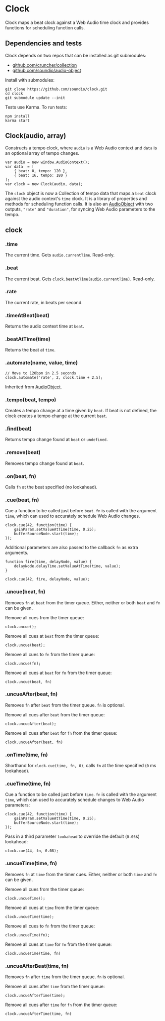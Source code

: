 # Clock
Clock maps a beat clock against a Web Audio time clock and provides
functions for scheduling function calls.

## Dependencies and tests

Clock depends on two repos that can be installed as git submodules:

- <a href="https://github.com/cruncher/collection">github.com/cruncher/collection</a>
- <a href="https://github.com/soundio/audio-object">github.com/soundio/audio-object</a>

Install with submodules:

	git clone https://github.com/soundio/clock.git
	cd clock
	git submodule update --init

Tests use Karma. To run tests:

	npm install
	karma start

## Clock(audio, array)

Constructs a tempo clock, where <code>audio</code> is a Web Audio context and
<code>data</code> is an optional array of tempo changes.

    var audio = new window.AudioContext();
    var data  = [
        { beat: 0, tempo: 120 },
        { beat: 16, tempo: 180 }
    ];
    var clock = new Clock(audio, data);

The <code>clock</code> object is now a Collection of tempo data that maps a
<code>beat</code> clock against the audio context's <code>time</code> clock. It
is a library of properties and methods for scheduling function calls. It is also
an <a href="http://github.com/soundio/audio-object">AudioObject</a> with two
outputs, <code>"rate"</code> and <code>"duration"</code>, for syncing Web Audio
parameters to the tempo.

## clock

### .time

The current time. Gets <code>audio.currentTime</code>. Read-only.

### .beat

The current beat. Gets <code>clock.beatAtTime(audio.currentTime)</code>. Read-only.

### .rate

The current rate, in beats per second.

### .timeAtBeat(beat)

Returns the audio context time at <code>beat</code>.

### .beatAtTime(time)

Returns the beat at <code>time</code>.

### .automate(name, value, time)

    // Move to 120bpm in 2.5 seconds
    clock.automate('rate', 2, clock.time + 2.5);

Inherited from <a href="http://github.com/soundio/audio-object">AudioObject</a>.

### .tempo(beat, tempo)

Creates a tempo change at a time given by <code>beat</code>. If beat is not
defined, the clock creates a tempo change at the current <code>beat</code>.

### .find(beat)

Returns tempo change found at <code>beat</code> or <code>undefined</code>.

### .remove(beat)

Removes tempo change found at <code>beat</code>.

### .on(beat, fn)

<!--Shorthand for <code>clock.cue(beat, fn, 0)</code-->
Calls <code>fn</code> at the beat specified (no lookahead).

### .cue(beat, fn)

Cue a function to be called just before <code>beat</code>. <code>fn</code> is
called with the argument <code>time</code>, which can used to
accurately schedule Web Audio changes.

    clock.cue(42, function(time) {
        gainParam.setValueAtTime(time, 0.25);
        bufferSourceNode.start(time);
    });

Additional parameters are also passed to the callback <code>fn</code> as extra
arguments.

    function fire(time, delayNode, value) {
        delayNode.delayTime.setValueAtTime(time, value);
    }
    
    clock.cue(42, fire, delayNode, value);

<!--Pass in a third parameter <code>lookahead</code> to override the default
(<code>0.05</code>s) lookahead:

    clock.cue(44, function(time) {
        gainParam.setValueAtTime(time, 1);
        bufferSourceNode.stop(time);
    }, 0.08); -->

### .uncue(beat, fn)

Removes <code>fn</code> at <code>beat</code> from the timer queue.
Either, neither or both <code>beat</code> and <code>fn</code> can be given.

Remove all cues from the timer queue:

    clock.uncue();

Remove all cues at <code>beat</code> from the timer queue:

    clock.uncue(beat);

Remove all cues to <code>fn</code> from the timer queue:

    clock.uncue(fn);

Remove all cues at <code>beat</code> for <code>fn</code> from the timer queue:

    clock.uncue(beat, fn)

### .uncueAfter(beat, fn)

Removes <code>fn</code> after <code>beat</code> from the timer queue.
<code>fn</code> is optional.

Remove all cues after <code>beat</code> from the timer queue:

    clock.uncueAfter(beat);

Remove all cues after <code>beat</code> for <code>fn</code> from the timer queue:

    clock.uncueAfter(beat, fn)

### .onTime(time, fn)

Shorthand for <code>clock.cue(time, fn, 0)</code>, calls <code>fn</code>
at the time specified (<code>0</code> ms lookahead).

### .cueTime(time, fn)

Cue a function to be called just before <code>time</code>. <code>fn</code> is
called with the argument <code>time</code>, which can used to accurately
schedule changes to Web Audio parameters:

    clock.cue(42, function(time) {
        gainParam.setValueAtTime(time, 0.25);
        bufferSourceNode.start(time);
    });

Pass in a third parameter <code>lookahead</code> to override the default
(<code>0.05</code>s) lookahead:

    clock.cue(44, fn, 0.08);

### .uncueTime(time, fn)

Removes <code>fn</code> at <code>time</code> from the timer cues.
Either, neither or both <code>time</code> and <code>fn</code> can be given.

Remove all cues from the timer queue:

    clock.uncueTime();

Remove all cues at <code>time</code> from the timer queue:

    clock.uncueTime(time);

Remove all cues to <code>fn</code> from the timer queue:

    clock.uncueTime(fn);

Remove all cues at <code>time</code> for <code>fn</code> from the timer queue:

    clock.uncueTime(time, fn)

### .uncueAfterBeat(time, fn)

Removes <code>fn</code> after <code>time</code> from the timer queue.
<code>fn</code> is optional.

Remove all cues after <code>time</code> from the timer queue:

    clock.uncueAfterTime(time);

Remove all cues after <code>time</code> for <code>fn</code> from the timer queue:

    clock.uncueAfterTime(time, fn)


